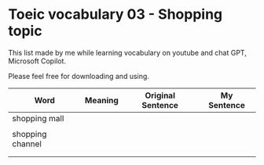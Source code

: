 # Toeic vocabulary 03 - Shopping topic

This list made by me while learning vocabulary on youtube and chat GPT, Microsoft Copilot.

Please feel free for downloading and using.

| Word             | Meaning | Original Sentence | My Sentence |
| ---------------- | ------- | ----------------- | ----------- |
| shopping mall    |         |                   |             |
|                  |         |                   |             |
| shopping channel |         |                   |             |
|                  |         |                   |             |
|                  |         |                   |             |
